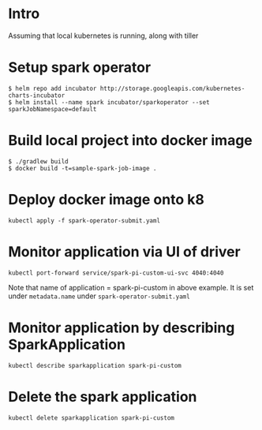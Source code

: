 # Intro
Assuming that local kubernetes is running, along with tiller

# Setup spark operator
```
$ helm repo add incubator http://storage.googleapis.com/kubernetes-charts-incubator
$ helm install --name spark incubator/sparkoperator --set sparkJobNamespace=default
```

# Build local project into docker image
```
$ ./gradlew build
$ docker build -t=sample-spark-job-image .
```

# Deploy docker image onto k8
```
kubectl apply -f spark-operator-submit.yaml
```

# Monitor application via UI of driver
```
kubectl port-forward service/spark-pi-custom-ui-svc 4040:4040
```
Note that name of application = spark-pi-custom in above example. It is set under `metadata.name` under `spark-operator-submit.yaml`

# Monitor application by describing SparkApplication
```
kubectl describe sparkapplication spark-pi-custom
```

# Delete the spark application
```
kubectl delete sparkapplication spark-pi-custom
```
